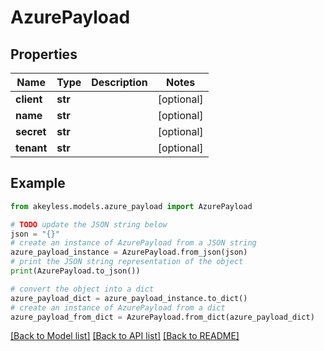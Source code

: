 # AzurePayload


## Properties

Name | Type | Description | Notes
------------ | ------------- | ------------- | -------------
**client** | **str** |  | [optional] 
**name** | **str** |  | [optional] 
**secret** | **str** |  | [optional] 
**tenant** | **str** |  | [optional] 

## Example

```python
from akeyless.models.azure_payload import AzurePayload

# TODO update the JSON string below
json = "{}"
# create an instance of AzurePayload from a JSON string
azure_payload_instance = AzurePayload.from_json(json)
# print the JSON string representation of the object
print(AzurePayload.to_json())

# convert the object into a dict
azure_payload_dict = azure_payload_instance.to_dict()
# create an instance of AzurePayload from a dict
azure_payload_from_dict = AzurePayload.from_dict(azure_payload_dict)
```
[[Back to Model list]](../README.md#documentation-for-models) [[Back to API list]](../README.md#documentation-for-api-endpoints) [[Back to README]](../README.md)


